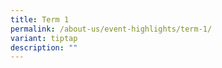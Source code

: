 ```yaml
---
title: Term 1
permalink: /about-us/event-highlights/term-1/
variant: tiptap
description: ""
---
```

